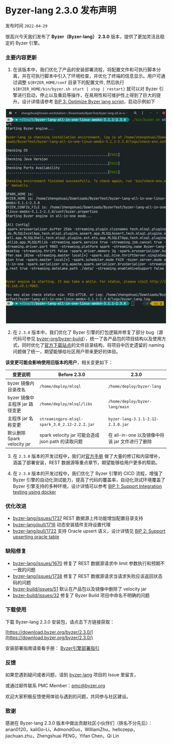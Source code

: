 # Byzer-lang 2.3.0 发布声明

发布时间 `2022-04-29`

很高兴今天我们发布了 **Byzer（Byzer-lang） 2.3.0** 版本，提供了更加灵活且稳定的 Byzer 引擎。

### 主要内容更新

1. 在该版本中，我们优化了产品的安装部署流程，将配置文件和可执行脚本分离，并在可执行脚本中引入了环境检查，并优化了终端的信息显示。用户可通过调整 `${BYZER_HOME/conf` 目录下的配置文件, 然后执行 `${BYZER_HOME/bin/byzer.sh start | stop | restart}` 就可以对 Byzer 引擎进行启动，停止以及重启等操作，在易用性和可维护性上得到了巨大的提升。设计详情请参考 [BIP 3: Optimize Byzer lang script](https://github.com/byzer-org/byzer-lang/wiki/BIP-3:-Optimize-Byzer-lang-script)，启动示例如下

<p align="center">
    <img src="/byzer-lang/zh-cn/release-notes/images/start_byzer.png" alt="name"  width="500"/>
</p>


2. 在 `2.3.0` 版本中，我们优化了 Byzer 引擎的打包逻辑并修复了部分 bug（源代码可参见 [byzer-org/byzer-build](https://github.com/byzer-org/byzer-build)），统一了各产品包的项目结构以及使用方式，同时优化了[官方下载站点](https://download.byzer.org/)的文件目录结构，将项目中历史遗留的 naming 问题做了统一，期望能够给社区用户带来更好的体验。

**该变更可能会影响使用旧版本的用户**，相关变更如下：

|变更说明|Before 2.3.0|2.3.0|
|---|---|---|
|byzer 镜像内目录改名|`/home/deploy/mlsql`|`/home/deploy/byzer-lang`|
|byzer 镜像中主程序 jar 路径变更|`/home/deploy/mlsql/libs`|`/home/deploy/byzer-lang/main`|
|主程序 jar 名称变更|`streamingpro-mlsql-spark_3.0_2.12-2.2.2.jar`|`byzer-lang-3.1.1-2.12-2.3.0.jar`|
|默认删除 Spark velocity jar |spark velocity jar 可能会造成 json path 的读取问题|在 all-in-one 以及镜像中将该 jar 文件进行了删除|


3. 在 `2.3.0` 版本的开发过程中，我们对[官方手册](https://docs.byzer.org/#/) 做了大量的修订和内容增补，涵盖了部署安装，REST 数据源等重点章节，期望能够给用户更多的帮助。

4. 在 `2.3.0` 版本的开发过程中，我们优化了 Byzer 引擎的 CICD 流程，增强了 Byzer 引擎的自动化测试能力，提高了代码的覆盖率，自动化测试环境覆盖了 Byzer 引擎支持的多种环境，设计详情可以参考 [BIP 1: Support Integration testing using docker](https://github.com/byzer-org/byzer-lang/wiki/BIP-1:-Support-Integration-testing-using-docker)


### 优化改进

- [byzer-lang/issues/1737](https://github.com/byzer-org/byzer-lang/issues/1737) REST 数据源上传功能增加配置目录支持
- [byzer-lang/pull/1716](https://github.com/byzer-org/byzer-lang/pull/1716) 动态安装插件支持设置代理
- [byzer-lang/pull/1722](https://github.com/byzer-org/byzer-lang/pull/1722) 支持 Oracle upsert 语义，设计详情见 [BIP 2: Support upserting oracle table](https://github.com/byzer-org/byzer-lang/wiki/BIP-2:-Support-upserting-oracle-table)



### 缺陷修复

- [byzer-lang/issues/1670](https://github.com/byzer-org/byzer-lang/issues/1670) 修复了 REST 数据源请求中 limit 参数执行和预期不一致的问题
- [byzer-lang/issues/1738](https://github.com/byzer-org/byzer-lang/issues/1738) 修复了 REST 数据源请求当请求失败应该返回状态码的问题
- [byzer-build/issues/51](https://github.com/byzer-org/byzer-build/issues/51) 默认在产品包以及镜像中删除了 velocity jar
- [byzer-build/issues/32](https://github.com/byzer-org/byzer-build/issues/32) 修复了 Byzer Build 项目中命名不明确的问题

### 下载使用 

下载 Byzer-lang 2.3.0 安装包，请点击下方链接获取：

[https://download.byzer.org/byzer/2.3.0/](https://download.byzer.org/byzer/2.3.0/)

安装部署指南请查看手册： [Byzer引擎部署指引](https://docs.byzer.org/#/byzer-lang/zh-cn/installation/README)



### 反馈

如果您遇到疑问或者问题，请到 [byzer-lang](https://github.com/byzer-org/byzer-lang) 项目的 Issue 里留言，

或通过邮件联系 PMC Member：pmc@byzer.org

欢迎大家积极反馈使用体验与遇到的问题，共同参与社区建设。



### 致谢

感谢在 Byzer-lang 2.3.0 版本中做出贡献社区小伙伴们（排名不分先后）：anan0120，kaliGo-Li，AdmondGuo，WilliamZhu，hellozepp，jiachuan.zhu，Zhengshuai PENG，Yifan Chen，Qi Lin